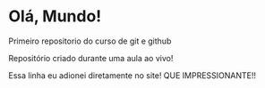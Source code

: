 # Olá, Mundo!
 Primeiro repositorio do curso de git e github

 Repositório criado durante uma aula ao vivo!

Essa linha eu adionei diretamente no site! QUE IMPRESSIONANTE!!

